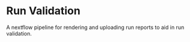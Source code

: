 # Run Validation
A nextflow pipeline for rendering and uploading run reports to aid in run validation.


